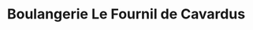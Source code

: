 ---
title: "Boulangerie Le Fournil de Cavardus"
url: /rochechouart/boulangerie-le-fournil-de-cavardus/
shop: boulangerie
---